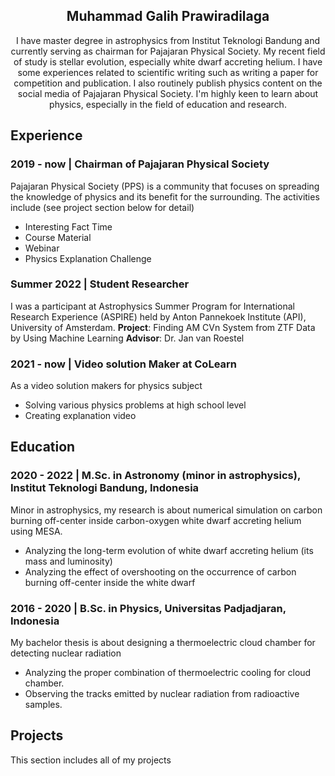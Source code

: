 <div align="center">
<h2>Muhammad Galih Prawiradilaga</h2>
I have master degree in astrophysics from Institut Teknologi Bandung and currently serving as chairman for Pajajaran Physical Society. My recent field of study is stellar evolution, especially white dwarf accreting helium. I have some experiences related to scientific writing such as writing a paper for competition and publication. I also routinely publish physics content on the social media of Pajajaran Physical Society. I'm highly keen to learn about physics, especially in the field of education and research.
</div>

## Experience
### 2019 - now | Chairman of Pajajaran Physical Society
Pajajaran Physical Society (PPS) is a community that focuses on spreading the knowledge of physics and its benefit for the surrounding. The activities include (see project section below for detail)
- Interesting Fact Time
- Course Material
- Webinar
- Physics Explanation Challenge

### Summer 2022 | Student Researcher
I was a participant at Astrophysics Summer Program for International Research Experience (ASPIRE) held by Anton Pannekoek Institute (API), University of Amsterdam.
<strong>Project</strong>: Finding AM CVn System from ZTF Data by Using Machine Learning
<strong>Advisor</strong>: Dr. Jan van Roestel
  
### 2021 - now | Video solution Maker at CoLearn
As a video solution makers for physics subject
- Solving various physics problems at high school level
- Creating explanation video

## Education
### 2020 - 2022 | M.Sc. in Astronomy (minor in astrophysics), Institut Teknologi Bandung, Indonesia
Minor in astrophysics, my research is about numerical simulation on carbon burning off-center inside carbon-oxygen white dwarf accreting helium using MESA.
- Analyzing the long-term evolution of white dwarf accreting helium (its mass and luminosity)
- Analyzing the effect of overshooting on the occurrence of carbon burning off-center inside the white dwarf

### 2016 - 2020 | B.Sc. in Physics, Universitas Padjadjaran, Indonesia
My bachelor thesis is about designing a thermoelectric cloud chamber for detecting nuclear radiation
- Analyzing the proper combination of thermoelectric cooling for cloud chamber.
- Observing the tracks emitted by nuclear radiation from radioactive samples.


## Projects
This section includes all of my projects

### 


